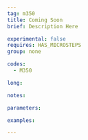 ```yaml
---
tag: m350
title: Coming Soon
brief: Description Here

experimental: false
requires: HAS_MICROSTEPS
group: none

codes:
  - M350

long:

notes:

parameters:

examples:

---
```


